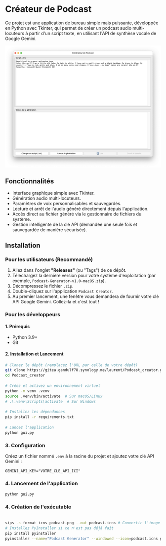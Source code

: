 # Créateur de Podcast

Ce projet est une application de bureau simple mais puissante, développée en Python avec Tkinter, qui permet de créer un podcast audio multi-locuteurs à partir d'un script texte, en utilisant l'API de synthèse vocale de Google Gemini.

![Capture d'écran de l'application](podcast_creator_screenshot.png)

## Fonctionnalités

- Interface graphique simple avec Tkinter.
- Génération audio multi-locuteurs.
- Paramètres de voix personnalisables et sauvegardés.
- Lecture et arrêt de l'audio généré directement depuis l'application.
- Accès direct au fichier généré via le gestionnaire de fichiers du système.
- Gestion intelligente de la clé API (demandée une seule fois et sauvegardée de manière sécurisée).

## Installation

### Pour les utilisateurs (Recommandé)

1.  Allez dans l'onglet **"Releases"** (ou "Tags") de ce dépôt.
2.  Téléchargez la dernière version pour votre système d'exploitation (par exemple, `Podcast-Generator-v1.0-macOS.zip`).
3.  Décompressez le fichier `.zip`.
4.  Double-cliquez sur l'application `Podcast Creator`.
5.  Au premier lancement, une fenêtre vous demandera de fournir votre clé API Google Gemini. Collez-la et c'est tout !

### Pour les développeurs

#### 1. Prérequis

- Python 3.9+
- Git

#### 2. Installation et Lancement

```sh
# Clonez le dépôt (remplacez l'URL par celle de votre dépôt)
git clone https://gitea.gandulf78.synology.me/laurent/Podcast_creator.git
cd Podcast_creator

# Créez et activez un environnement virtuel
python -m venv .venv
source .venv/bin/activate  # Sur macOS/Linux
# .\.venv\Scripts\activate  # Sur Windows

# Installez les dépendances
pip install -r requirements.txt

# Lancez l'application
python gui.py
```

### 3. Configuration

Créez un fichier nommé `.env` à la racine du projet et ajoutez votre clé API Gemini :

```
GEMINI_API_KEY="VOTRE_CLE_API_ICI"
```

### 4. Lancement de l'application

```sh
python gui.py
```

### 4. Création de l'exécutable

```sh

sips -s format icns podcast.png --out podcast.icns # Convertir l'image en format .icns
# Installez PyInstaller si ce n'est pas déjà fait
pip install pyinstaller
pyinstaller --name="Podcast Generator" --windowed --icon=podcast.icns gui.py
```